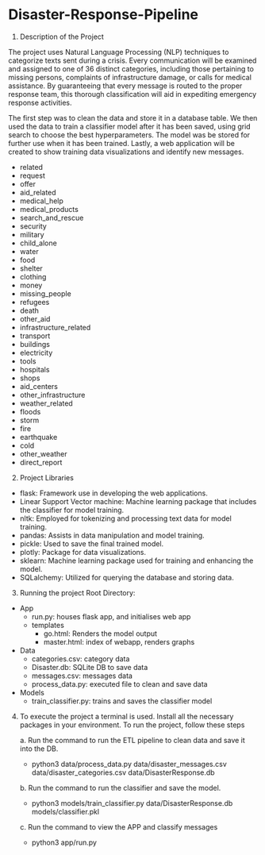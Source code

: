# Disaster-Response-Pipeline

1) Description of the Project

The project uses Natural Language Processing (NLP) techniques to categorize texts sent during a crisis. Every communication will be examined and assigned to one of 36 distinct categories, including those pertaining to missing persons, complaints of infrastructure damage, or calls for medical assistance. By guaranteeing that every message is routed to the proper response team, this thorough classification will aid in expediting emergency response activities.

The first step was to clean the data and store it in a database table. We then used the data to train a classifier model after it has been saved, using grid search to choose the best hyperparameters. The model was be stored for further use when it has been trained. Lastly, a web application will be created to show training data visualizations and identify new messages.

- related
- request
- offer
- aid_related
- medical_help
- medical_products
- search_and_rescue
- security
- military
- child_alone
- water
- food
- shelter
- clothing
- money
- missing_people
- refugees
- death
- other_aid
- infrastructure_related
- transport
- buildings
- electricity
- tools
- hospitals
- shops
- aid_centers
- other_infrastructure
- weather_related
- floods
- storm
- fire
- earthquake
- cold
- other_weather
- direct_report

2) Project Libraries
 - flask: Framework use in developing the web applications.
 - Linear Support Vector machine: Machine learning package that includes the classifier for model training.
 - nltk: Employed for tokenizing and processing text data for model training.
 - pandas: Assists in data manipulation and model training.
 - pickle: Used to save the final trained model.
 - plotly: Package for data visualizations.
 - sklearn: Machine learning package used for training and enhancing the model.
 - SQLalchemy: Utilized for querying the database and storing data.

3) Running the project
Root Directory:
 - App
   - run.py: houses flask app, and initialises web app
   - templates
      - go.html: Renders the model output
      - master.html: index of webapp, renders graphs
 - Data
   - categories.csv: category data
   - Disaster.db: SQLite DB to save data
   - messages.csv: messages data
   - process_data.py: executed file to clean and save data
 - Models
   - train_classifier.py: trains and saves the classifier model
  
4) To execute the project a terminal is used. Install all the necessary packages in your environment. To run the project, follow these steps
 
   a. Run the command to run the ETL pipeline to clean data and save it into the DB.
 
     - python3 data/process_data.py data/disaster_messages.csv data/disaster_categories.csv data/DisasterResponse.db
 
   b. Run the command to run the classifier and save the model.
 
     - python3 models/train_classifier.py data/DisasterResponse.db models/classifier.pkl

   c. Run the command to view the APP and classify messages

     - python3 app/run.py 



       
